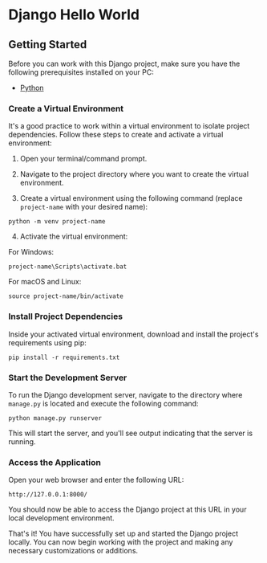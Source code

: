 # Django Hello World

## Getting Started

Before you can work with this Django project, make sure you have the following prerequisites installed on your PC:

- [Python](https://www.python.org/downloads/)

### Create a Virtual Environment

It's a good practice to work within a virtual environment to isolate project dependencies. Follow these steps to create and activate a virtual environment:

1. Open your terminal/command prompt.

2. Navigate to the project directory where you want to create the virtual environment.

3. Create a virtual environment using the following command (replace `project-name` with your desired name):

```shell
python -m venv project-name
```

4. Activate the virtual environment:

For Windows:

```shell
project-name\Scripts\activate.bat
```

For macOS and Linux:

```shell
source project-name/bin/activate
```

### Install Project Dependencies

Inside your activated virtual environment, download and install the project's requirements using pip:

```shell
pip install -r requirements.txt
```

### Start the Development Server

To run the Django development server, navigate to the directory where `manage.py` is located and execute the following command:

```shell
python manage.py runserver
```

This will start the server, and you'll see output indicating that the server is running.

### Access the Application

Open your web browser and enter the following URL:

```
http://127.0.0.1:8000/
```

You should now be able to access the Django project at this URL in your local development environment.

That's it! You have successfully set up and started the Django project locally. You can now begin working with the project and making any necessary customizations or additions.